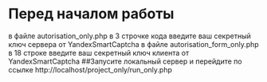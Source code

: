 # Перед началом работы 
в файле autorisation_only.php в 3 строчке кода введите ваш секретный ключ сервера от YandexSmartCaptcha 
в файле autorisation_form_only.php в 18 строке введите ваш секретный ключ клиента от YandexSmartCaptcha
##Запусите локальный сервер и перейдите по ссылке http://localhost/project_only/run_only.php
